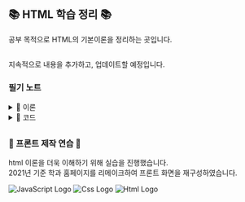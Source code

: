 <h2> 📚 HTML 학습 정리 📚 </h2>

공부 목적으로 HTML의 기본이론을 정리하는 곳입니다. </br>

<h2></h2>
지속적으로 내용을 추가하고, 업데이트할 예정입니다.
</br>
<h3>필기 노트</h3>
<details>
<summary>📝 이론 </summary>
<div markdown="1">

- [웹 이란?](https://www.notion.so/HTML-10fd543baaca8092abfce849992aa45b?pvs=4)
- [HTML5](https://www.notion.so/HTML-10fd543baaca80f8ab66f76f8d67ed73?pvs=4)
- [태그 란?](https://www.notion.so/10fd543baaca80b0a01ce67e6db34188?pvs=4)
- [레이아웃 이란?]
</div>
</details>

<details>
<summary>📝 코드</summary>
<div markdown="1">

- [특수문자와 아스키코드]
- [텍스트 코드]
- [목록(표) 코드]
- [img와 mp 코드]

</div>
</details>

<h2></h2>

<h3> 📝 프론트 제작 연습 📝 </h3>
html 이론을 더욱 이해하기 위해 실습을 진행했습니다. </br>
2021년 기준 학과 홈페이지를 리메이크하여 프론트 화면을 재구성하였습니다.

<p></p>

![JavaScript Logo](https://img.shields.io/badge/JavaScript-F7DF1E?style=for-the-badge&logo=JavaScript&logoColor=white)
![Css Logo](https://img.shields.io/badge/Css-6DB33F?style=for-the-badge&logo=Css&logoColor=61DAFB)
![Html Logo](https://img.shields.io/badge/Html-777BB4?style=for-the-badge&logo=amazon-html&logoColor=white)


